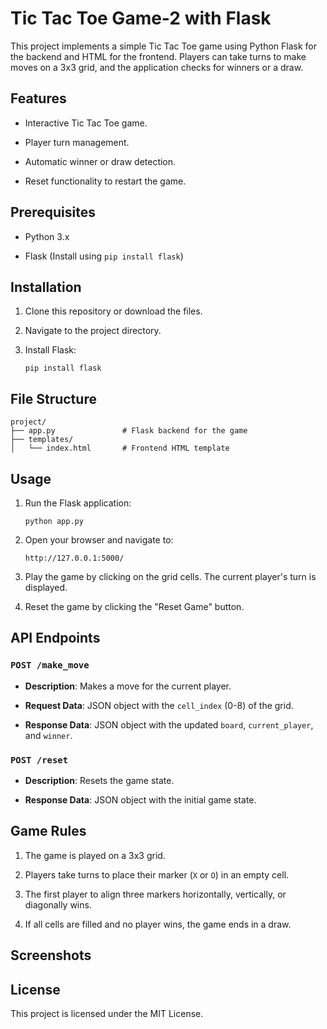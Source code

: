 
# Tic Tac Toe Game-2 with Flask

This project implements a simple Tic Tac Toe game using Python Flask for the backend and HTML for the frontend. Players can take turns to make moves on a 3x3 grid, and the application checks for winners or a draw.

## Features

-   Interactive Tic Tac Toe game.
    
-   Player turn management.
    
-   Automatic winner or draw detection.
    
-   Reset functionality to restart the game.
    

## Prerequisites

-   Python 3.x
    
-   Flask (Install using `pip install flask`)
    

## Installation

1.  Clone this repository or download the files.
    
2.  Navigate to the project directory.
    
3.  Install Flask:
    
    ```
    pip install flask
    ```
    

## File Structure

```
project/
├── app.py               # Flask backend for the game
├── templates/
│   └── index.html       # Frontend HTML template
```

## Usage

1.  Run the Flask application:
    
    ```
    python app.py
    ```
    
2.  Open your browser and navigate to:
    
    ```
    http://127.0.0.1:5000/
    ```
    
3.  Play the game by clicking on the grid cells. The current player's turn is displayed.
    
4.  Reset the game by clicking the "Reset Game" button.
    

## API Endpoints

### `POST /make_move`

-   **Description**: Makes a move for the current player.
    
-   **Request Data**: JSON object with the `cell_index` (0-8) of the grid.
    
-   **Response Data**: JSON object with the updated `board`, `current_player`, and `winner`.
    

### `POST /reset`

-   **Description**: Resets the game state.
    
-   **Response Data**: JSON object with the initial game state.
    

## Game Rules

1.  The game is played on a 3x3 grid.
    
2.  Players take turns to place their marker (`X` or `O`) in an empty cell.
    
3.  The first player to align three markers horizontally, vertically, or diagonally wins.
    
4.  If all cells are filled and no player wins, the game ends in a draw.
    

## Screenshots

## License

This project is licensed under the MIT License.
